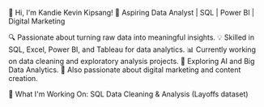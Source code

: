 👋 Hi, I'm Kandie Kevin Kipsang!
🚀 Aspiring Data Analyst | SQL | Power BI | Digital Marketing

🔍 Passionate about turning raw data into meaningful insights.
💡 Skilled in SQL, Excel, Power BI, and Tableau for data analytics.
📊 Currently working on data cleaning and exploratory analysis projects.
🤖 Exploring AI and Big Data Analytics.
📢 Also passionate about digital marketing and content creation.

🌱 What I'm Working On:
SQL Data Cleaning & Analysis (Layoffs dataset)













<!---
thriving-with-kandie/thriving-with-kandie is a ✨ special ✨ repository because its `README.md` (this file) appears on your GitHub profile.
You can click the Preview link to take a look at your changes.
--->
